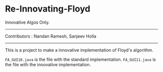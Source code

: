 # Re-Innovating-Floyd

Innovative Algos Only.

---

Contributors : Nandan Ramesh, Sanjeev Holla

---

This is a project to make a innovative implementation of Floyd's algorithm.

`FA_GUI10.java` is the file with the standard implementation.
`FA_GUI11.java` is the file with the innovative implementation.
